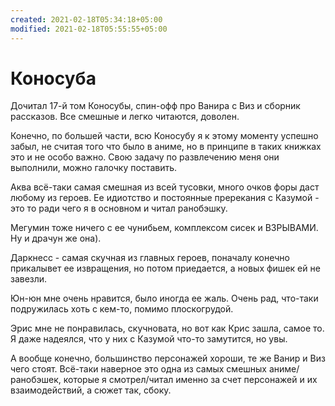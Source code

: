```yaml
---
created: 2021-02-18T05:34:18+05:00
modified: 2021-02-18T05:55:55+05:00
---
```


# Коносуба

Дочитал 17-й том Коносубы, спин-офф про Ванира с Виз и сборник рассказов. Все смешные и легко читаются, доволен.

Конечно, по большей части, всю Коносубу я к этому моменту успешно забыл, не считая того что было в аниме, но в принципе в таких книжках это и не особо важно. Свою задачу по развлечению меня они выполнили, можно галочку поставить.

Аква всё-таки самая смешная из всей тусовки, много очков форы даст любому из героев. Ее идиотство и постоянные пререкания с Казумой - это то ради чего я в основном и читал ранобэшку.

Мегумин тоже ничего с ее чунибьем, комплексом сисек и ВЗРЫВАМИ. Ну и драчун же она).

Даркнесс - самая скучная из главных героев, поначалу конечно прикалывет ее извращения, но потом приедается, а новых фишек ей не завезли.

Юн-юн мне очень нравится, было иногда ее жаль. Очень рад, что-таки подружилась хоть с кем-то, помимо плоскогрудой.

Эрис мне не понравилась, скучновата, но вот как Крис зашла, самое то. Я даже надеялся, что у них с Казумой что-то замутится, но увы.

А вообще конечно, большинство персонажей хороши, те же Ванир и Виз чего стоят. Всё-таки наверное это одна из самых смешных аниме/ранобэшек, которые я смотрел/читал именно за счет персонажей и их взаимодействий, а сюжет так, сбоку.